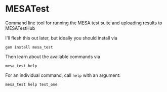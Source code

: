 # MESATest
Command line tool for running the MESA test suite and uploading results to MESATestHub

I'll flesh this out later, but ideally you should install via

    gem install mesa_test
    
Then learn about the available commands via

    mesa_test help
    
For an individual command, call `help` with an argument:

    mesa_test help test_one
